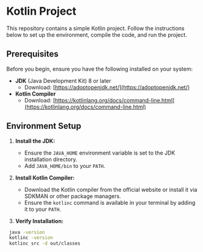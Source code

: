 # Kotlin Project

This repository contains a simple Kotlin project. Follow the instructions below to set up the environment, compile the code, and run the project.

## Prerequisites

Before you begin, ensure you have the following installed on your system:

- **JDK** (Java Development Kit) 8 or later
  - Download: [https://adoptopenjdk.net/](https://adoptopenjdk.net/)
- **Kotlin Compiler**
  - Download: [https://kotlinlang.org/docs/command-line.html](https://kotlinlang.org/docs/command-line.html)

## Environment Setup

1. **Install the JDK:**
   - Ensure the `JAVA_HOME` environment variable is set to the JDK installation directory.
   - Add `JAVA_HOME/bin` to your `PATH`.

2. **Install Kotlin Compiler:**
   - Download the Kotlin compiler from the official website or install it via SDKMAN or other package managers.
   - Ensure the `kotlinc` command is available in your terminal by adding it to your `PATH`.

3. **Verify Installation:**
  ```bash
   java -version
   kotlinc -version
   kotlinc src -d out/classes
  ```
